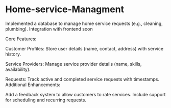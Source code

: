 # Home-service-Managment
Implemented a database to manage home service requests (e.g., cleaning, plumbing). Integration with frontend soon


Core Features:

Customer Profiles:
Store user details (name, contact, address) with service history.


Service Providers:
Manage service provider details (name, skills, availability).


Requests:
Track active and completed service requests with timestamps.
Additional Enhancements:

Add a feedback system to allow customers to rate services.
Include support for scheduling and recurring requests.
